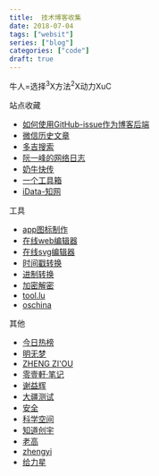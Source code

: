 ```yaml
---
title:  技术博客收集
date: 2018-07-04
tags: ["websit"]
series: ["blog"]
categories: ["code"]
draft: true
---
```


牛人=选择<sup>3</sup>X方法<sup>2</sup>X动力XuC

站点收藏  

- [如何使用GitHub-issue作为博客后端](https://github.com/jwenjian/ghiblog)
- [微信历史文章](https://www.ershicimi.com/)
- [多吉搜索](https://dogedoge.com/)
- [阮一峰的网络日志](http://www.ruanyifeng.com/blog/)
- [奶牛快传](https://cowtransfer.com/)
- [一个工具箱](http://www.atoolbox.net/)
- [iData-知网](https://www.cn-ki.net/)



工具  

- [app图标制作](https://appicon.co/)
- [在线web编辑器](https://c.runoob.com/front-end/61)
- [在线svg编辑器](https://c.runoob.com/more/svgeditor/)
- [时间戳转换](http://www.beijing-time.org/shijianchuo/)
- [进制转换](https://tool.oschina.net/hexconvert)
- [加密解密](http://tool.chacuo.net/crypt3des)
- [tool.lu](https://tool.lu/)
- [oschina](https://tool.oschina.net/)

其他  

- [今日热榜](http://hot.mrcuriosity.org/)
- [明无梦](https://www.dreamxu.com/)
- [ZHENG ZI'OU](https://orianna-zzo.github.io/)
- [零壹軒·笔记](http://note.qidong.name/)
- [谢益辉](https://yihui.name/cn/)
- [大疆测试](http://debugtalk.com/)
- [安全](https://impakho.com/)
- [科学空间](https://kexue.fm/)
- [知道创宇](https://www.rockyqi.net/Knownsec_RD_Checklist_v3.0/v3.0.html)
- [老高](https://blog.phpgao.com/open_terminal_in_finder.html)
- [zhengyi](http://blog.zhengyi.one/)
- [给力星](http://www.powerxing.com/)


